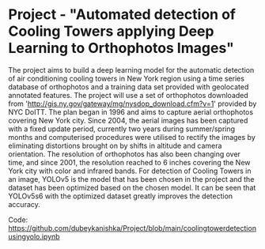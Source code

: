 # Project - "Automated detection of Cooling Towers applying Deep Learning to Orthophotos Images"
The project aims to build a deep learning
model for the automatic detection of air conditioning cooling towers in
New York region using a time series database of orthophotos and a training
data set provided with geolocated annotated features.
The project will use a set of orthophotos downloaded from 'http://gis.ny.gov/gateway/mg/nysdop_download.cfm?v=1' provided by NYC
DoITT. The plan began in 1996 and aims to capture aerial orthophotos
covering New York city. Since 2004, the aerial images has been captured
with a fixed update period, currently two years during summer/spring
months and computerised procedures were utilised to rectify the images
by eliminating distortions brought on by shifts in altitude and camera orientation. The resolution of orthophotos has also been changing over time,
and since 2001, the resolution reached to 6 inches covering the New York
city with color and infrared bands.
For detection of Cooling Towers in an image, YOLOv5 is the model that
has been chosen in the project and the dataset has been optimized based
on the chosen model. It can be seen that YOLOv5s6 with the optimized
dataset greatly improves the detection accuracy.

Code: https://github.com/dubeykanishka/Project/blob/main/coolingtowerdetectionusingyolo.ipynb
